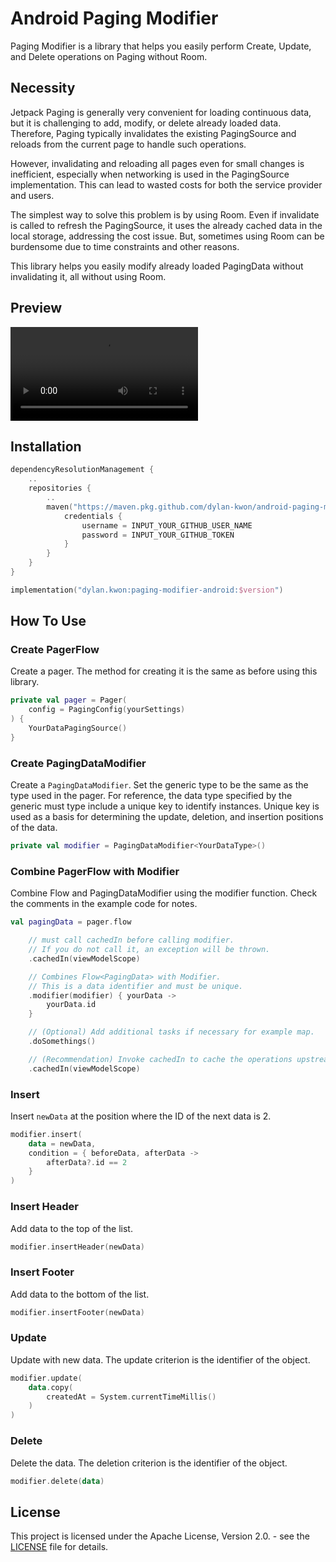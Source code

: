 # Android Paging Modifier

Paging Modifier is a library that helps you easily perform Create, Update, and Delete operations on Paging
without Room.

## Necessity

Jetpack Paging is generally very convenient for loading continuous data, but it is challenging to add, modify, or delete
already loaded data. Therefore, Paging typically invalidates the existing PagingSource and reloads from the current page
to handle such operations.

However, invalidating and reloading all pages even for small changes is inefficient, especially when networking is used
in the PagingSource implementation. This can lead to wasted costs for both the service provider and users.

The simplest way to solve this problem is by using Room. Even if invalidate is called to refresh the PagingSource, it
uses the already cached data in the local storage, addressing the cost issue. But, sometimes using Room can be
burdensome due to time constraints and other reasons.

This library helps you easily modify already loaded PagingData without invalidating it, all without using Room.

## Preview

<video src="https://github.com/user-attachments/assets/d1fa0f10-65af-4d23-be2e-0c8933b1d41c"></video>

## Installation

```kotlin
dependencyResolutionManagement {
    ..
    repositories {
        ..
        maven("https://maven.pkg.github.com/dylan-kwon/android-paging-modifier") {
            credentials {
                username = INPUT_YOUR_GITHUB_USER_NAME
                password = INPUT_YOUR_GITHUB_TOKEN
            }
        }
    }
}
```

```kotlin
implementation("dylan.kwon:paging-modifier-android:$version")
```

## How To Use

### Create PagerFlow

Create a pager. The method for creating it is the same as before using this library.

```kotlin
private val pager = Pager(
    config = PagingConfig(yourSettings)
) {
    YourDataPagingSource()
}
```

### Create PagingDataModifier

Create a `PagingDataModifier`. Set the generic type to be the same as the type used in the pager. For reference,
the data type specified by the generic must type include a unique key to identify instances. Unique key is used as a
basis for determining the update, deletion, and insertion positions of the data.

```kotlin
private val modifier = PagingDataModifier<YourDataType>()
```

### Combine PagerFlow with Modifier

Combine Flow<PagingData> and PagingDataModifier using the modifier function. Check the comments in the example code for
notes.

```kotlin
val pagingData = pager.flow

    // must call cachedIn before calling modifier.
    // If you do not call it, an exception will be thrown.
    .cachedIn(viewModelScope)

    // Combines Flow<PagingData> with Modifier.
    // This is a data identifier and must be unique.
    .modifier(modifier) { yourData ->
        yourData.id
    }

    // (Optional) Add additional tasks if necessary for example map.
    .doSomethings()

    // (Recommendation) Invoke cachedIn to cache the operations upstream.
    .cachedIn(viewModelScope)
```

### Insert

Insert `newData` at the position where the ID of the next data is 2.

```kotlin
modifier.insert(
    data = newData,
    condition = { beforeData, afterData ->
        afterData?.id == 2
    }
)
```

### Insert Header

Add data to the top of the list.

```kotlin
modifier.insertHeader(newData)
```

### Insert Footer

Add data to the bottom of the list.

```kotlin
modifier.insertFooter(newData)
```

### Update

Update with new data. The update criterion is the identifier of the object.

```kotlin
modifier.update(
    data.copy(
        createdAt = System.currentTimeMillis()
    )
)
```

### Delete

Delete the data. The deletion criterion is the identifier of the object.

```kotlin
modifier.delete(data)
```

## License

This project is licensed under the Apache License, Version 2.0. - see the [LICENSE](app/LICENSE.txt)
file for details.
